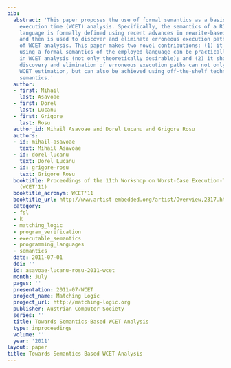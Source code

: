 ```yaml
---
bib:
  abstract: 'This paper proposes the use of formal semantics as a basis for worst-case
    execution time (WCET) analysis. Specifically, the semantics of a RISC assembly
    language is formally defined using recent advances in rewrite-based semantics,
    and then is used to discover and eliminate erroneous execution paths in the context
    of WCET analysis. This paper makes two novel contributions: (1) it shows that
    using a formal semantics of the employed language can be practically feasible
    in WCET analysis (not only theoretically desirable); and (2) it shows that the
    discovery and elimination of erroneous execution paths can not only improve the
    WCET estimation, but can also be achieved using off-the-shelf technology for rewrite-based
    semantics.'
  author:
  - first: Mihail
    last: Asavoae
  - first: Dorel
    last: Lucanu
  - first: Grigore
    last: Rosu
  author_id: Mihail Asavoae and Dorel Lucanu and Grigore Rosu
  authors:
  - id: mihail-asavoae
    text: Mihail Asavoae
  - id: dorel-lucanu
    text: Dorel Lucanu
  - id: grigore-rosu
    text: Grigore Rosu
  booktitle: Proceedings of the 11th Workshop on Worst-Case Execution-Time Analysis
    (WCET'11)
  booktitle_acronym: WCET'11
  booktitle_url: http://www.artist-embedded.org/artist/Overview,2317.html
  category:
  - fsl
  - k
  - matching_logic
  - program_verification
  - executable_semantics
  - programming_languages
  - semantics
  date: 2011-07-01
  doi: ''
  id: asavoae-lucanu-rosu-2011-wcet
  month: July
  pages: ''
  presentation: 2011-07-WCET
  project_name: Matching Logic
  project_url: http://matching-logic.org
  publisher: Austrian Computer Society
  series: ''
  title: Towards Semantics-Based WCET Analysis
  type: inproceedings
  volume: ''
  year: '2011'
layout: paper
title: Towards Semantics-Based WCET Analysis
---
```

